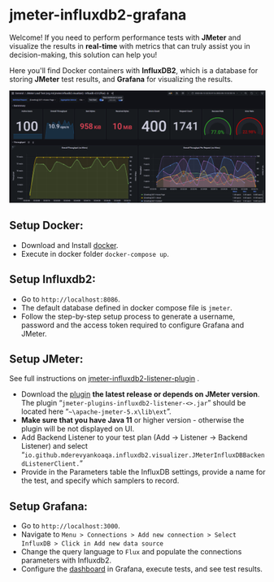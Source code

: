 # jmeter-influxdb2-grafana

Welcome! If you need to perform performance tests with **JMeter** and visualize the results in **real-time** with metrics that can truly assist you in decision-making, this solution can help you!

Here you'll find Docker containers with **InfluxDB2**, which is a database for storing **JMeter** test results, and **Grafana** for visualizing the results.

![dashboard](img/dashboard.png)

## Setup Docker:
- Download and Install [docker](https://docs.docker.com/get-docker/).
-  Execute in docker folder `docker-compose up`.

## Setup Influxdb2:
- Go to `http://localhost:8086`.
- The default database defined in docker compose file is `jmeter`.
- Follow the step-by-step setup process to generate a username, password and the access token required to configure Grafana and JMeter.

## Setup JMeter:

See full instructions on  [jmeter-influxdb2-listener-plugin](https://github.com/mderevyankoaqa/jmeter-influxdb2-listener-plugin/)  .

-   Download the [plugin](https://github.com/mderevyankoaqa/jmeter-influxdb2-listener-plugin/releases)  **the latest release or depends on JMeter version**. The plugin “`jmeter-plugins-influxdb2-listener-<>.jar`” should be located here “`~\apache-jmeter-5.x\lib\ext`”.
-   **Make sure that you have Java 11**  or higher version - otherwise the plugin will be not displayed on UI.
-   Add Backend Listener to your test plan (Add -> Listener -> Backend Listener) and select “`io.github.mderevyankoaqa.influxdb2.visualizer.JMeterInfluxDBBackendListenerClient.`”
-   Provide in the Parameters table the InfluxDB settings, provide a name for the test, and specify which samplers to record.

## Setup Grafana:
- Go to `http://localhost:3000`.
- Navigate to `Menu > Connections > Add new connection > Select InfluxDB > Click in Add new data source`
- Change the query language to `Flux` and populate the connections parameters with Influxdb2.
- Configure the [dashboard](https://grafana.com/grafana/dashboards/13644-jmeter-load-test-org-md-jmeter-influxdb2-visualizer-influxdb-v2-0-flux/) in Grafana, execute tests, and see test results.
